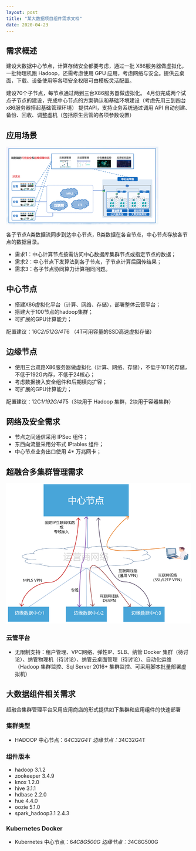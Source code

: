 ```yaml
---
layout: post
title: "某大数据项目组件需求文档"
date: 2020-04-23
---
```


## 需求概述

建设大数据中心节点，计算存储安全都要考虑，通过一批 X86服务器做虚拟化，一批物理机跑 Hadoop，还需考虑使用 GPU 应用，考虑网络与安全。提供云桌面，下载、设备使用等各项安全权限可由模板灵活配置。

建设70个子节点，每节点通过两到三台X86服务器做虚拟化。
4月份完成两个试点子节点的建设，完成中心节点的方案确认和基础环境建设（考虑先用三到四台 x86服务器搭起基础管理环境）
提供API，支持业务系统通过调用 API 自动创建、备份、回收、调整虚机（包括原生云管的各项参数设置）

## 应用场景

![架构草图02](../images/image-2020-04-23-02.png)

各子节点A类数据流同步到达中心节点，B类数据在各自节点，中心节点存放各节点的数据目录。

+ 需求1：中心计算节点按需访问中心数据库集群节点或指定节点的数据；
+ 需求2：中心节点下发算法到各子节点，子节点计算后回传结果；
+ 需求3：各子节点协同算力计算相同问题。

## 中心节点

+ 搭建X86虚拟化平台（计算、网络、存储），部署整体云管平台；
+ 搭建大于100节点的hadoop集群；
+ 可扩展的GPU计算能力；

配置建议：16C*2/512G/4T*6 （4T可用容量的SSD高速虚拟存储）

## 边缘节点

+ 使用三台双路X86服务器做虚拟化（计算、网络、存储），不低于10T的存储，不低于192G内存，不低于24核心；
+ 考虑数据接入安全组件和后期横向扩容；
+ 可扩展的GPU计算能力；

配置建议：12C*1/192G/4T*5（3块用于 Hadoop 集群，2块用于容器集群）

## 网络及安全需求

+ 节点之间通信采用 IPSec 组件；
+ 东西向流量采用分布式 IPtables 组件；
+ 中心节点业务出口使用 4* 万兆网卡；

## 超融合多集群管理需求

![架构草图01](../images/image-2020-04-23-01.png)

### 云管平台

+ 无限制支持：租户管理、VPC网络、弹性IP、SLB、纳管 Docker 集群（待讨论）、纳管物理机（待讨论）、纳管云桌面管理（待讨论）、自动化运维（Hadoop 集群监控、Sql Server 2016+ 集群监控、可采用脚本批量部署虚拟机）

## 大数据组件相关需求

超融合集群管理平台采用应用商店的形式提供如下集群和应用组件的快速部署

### 集群类型

+ HADOOP
中心节点：6*4C32G4T
边缘节点：3*4C32G4T

### 组件版本

+ hadoop 3.1.2
+ zookeeper 3.4.9
+ knox 1.2.0
+ hive 3.1.1
+ hdbase 2.2.0
+ hue 4.4.0
+ oozie 5.1.0
+ spark_hadoop3.1 2.4.3

### Kubernetes Docker

+ Kubernetes
中心节点：6*4C8G500G
边缘节点：3*4C8G500G

